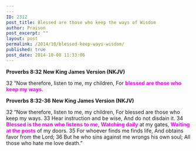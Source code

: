 ```yaml
---
---
ID: 2312
post_title: Blessed are those who keep the ways of Wisdom
author: Praison
post_excerpt: ""
layout: post
permalink: /2014/10/blessed-keep-ways-wisdom/
published: true
post_date: 2014-10-08 11:33:06
---
```

<strong>Proverbs 8:32</strong>
<strong> New King James Version (NKJV)</strong>

32 “Now therefore, listen to me, my children,
For <span style="color: #ff00ff;"><strong>blessed are those who keep my ways</strong></span>.

<strong>Proverbs 8:32-36</strong>
<strong> New King James Version (NKJV)</strong>

32 “Now therefore, listen to me, my children,
For blessed are those who keep my ways.
33 Hear instruction and be wise,
And do not disdain it.
34 <span style="color: #ff00ff;"><strong>Blessed is the man who listens to me</strong></span>,
<span style="color: #ff00ff;"><strong>Watching daily</strong></span> at my gates,
<span style="color: #ff00ff;"><strong>Waiting at the posts</strong></span> of my doors.
35 For whoever finds me finds life,
And obtains favor from the Lord;
36 But he who sins against me wrongs his own soul;
All those who hate me love death.”